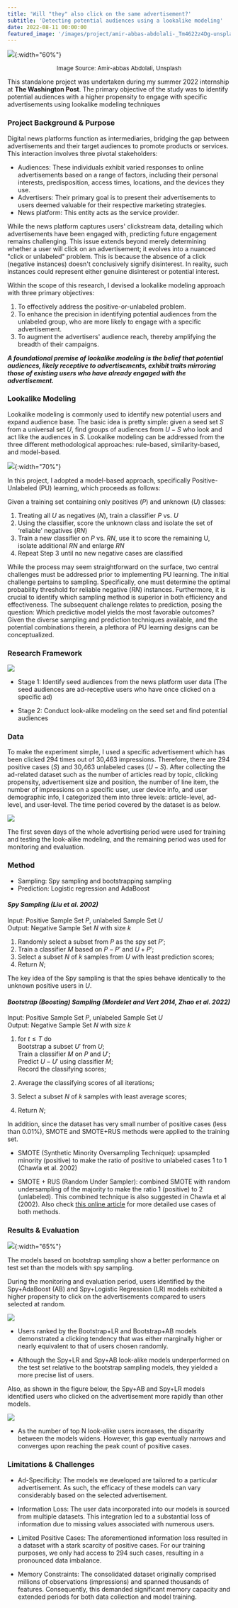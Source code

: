 ```yaml
---
title: 'Will "they" also click on the same advertisement?'
subtitle: 'Detecting potential audiences using a lookalike modeling'
date: 2022-08-11 00:00:00
featured_image: '/images/project/amir-abbas-abdolali-_Tm4622z4Dg-unsplash.jpg'
---
```


![](/images/project/amir-abbas-abdolali-_Tm4622z4Dg-unsplash.jpg){:width="60%"}
<p style="text-align: center;"><font size="2">Image Source: Amir-abbas Abdolali, Unsplash</font></p>

This standalone project was undertaken during my summer 2022 internship at **The Washington Post**. The primary objective of the study was to identify potential audiences with a higher propensity to engage with specific advertisements using lookalike modeling techniques


### Project Background & Purpose

Digital news platforms function as intermediaries, bridging the gap between advertisements and their target audiences to promote products or services. This interaction involves three pivotal stakeholders: 
- Audiences: These individuals exhibit varied responses to online advertisements based on a range of factors, including their personal interests, predisposition, access times, locations, and the devices they use.
- Advertisers: Their primary goal is to present their advertisements to users deemed valuable for their respective marketing strategies.
- News platform: This entity acts as the service provider. 

While the news platform captures users' clickstream data, detailing which advertisements have been engaged with, predicting future engagement remains challenging. This issue extends beyond merely determining whether a user will click on an advertisement; it evolves into a nuanced "click or unlabeled" problem. This is because the absence of a click (negative instances) doesn't conclusively signify disinterest. In reality, such instances could represent either genuine disinterest or potential interest.

Within the scope of this research, I devised a lookalike modeling approach with three primary objectives:

1. To effectively address the positive-or-unlabeled problem.
2. To enhance the precision in identifying potential audiences from the unlabeled group, who are more likely to engage with a specific advertisement.
3. To augment the advertisers' audience reach, thereby amplifying the breadth of their campaigns.

***A foundational premise of lookalike modeling is the belief that potential audiences, likely receptive to advertisements, exhibit traits mirroring those of existing users who have already engaged with the advertisement.***


### Lookalike Modeling
Lookalike modeling is commonly used to identify new potential users and expand audience base. The basic idea is pretty simple: given a seed set $S$ from a universal set $U$, find groups of audiences from $U-S$ who look and act like the audiences in $S$. Lookalike modeling can be addressed from the three different methodological approaches: rule-based, similarity-based, and model-based.  

![](/images/project/journal_wj_images.png){:width="70%"}


In this project, I adopted a model-based approach, specifically Positive-Unlabeled (PU) learning, which proceeds as follows:

Given a training set containing only positives ($P$) and unknown ($U$) classes:

1. Treating all $U$ as negatives ($N$), train a classifier $P$ vs. $U$
2. Using the classifier, score the unknown class and isolate the set of ‘reliable’ negatives ($RN$)
3. Train a new classifier on $P$ vs. $RN$, use it to score the remaining U, isolate additional $RN$ and enlarge $RN$
4. Repeat Step 3 until no new negative cases are classified


While the process may seem straightforward on the surface, two central challenges must be addressed prior to implementing PU learning. The initial challenge pertains to sampling. Specifically, one must determine the optimal probability threshold for reliable negative (*RN*) instances. Furthermore, it is crucial to identify which sampling method is superior in both efficiency and effectiveness. The subsequent challenge relates to prediction, posing the question: Which predictive model yields the most favorable outcomes? Given the diverse sampling and prediction techniques available, and the potential combinations therein, a plethora of PU learning designs can be conceptualized.


### Research Framework
![](/images/project/lookalike/research_framework.png)


- Stage 1: Identify seed audiences from the news platform user data (The seed audiences are ad-receptive users who have once clicked on a specific ad)

- Stage 2: Conduct look-alike modeling on the seed set and find potential audiences



### Data
To make the experiment simple, I used a specific advertisement which has been clicked 294 times out of 30,463 impressions. Therefore, there are 294 positive cases ($S$) and 30,463 unlabeled cases ($U-S$). After collecting the ad-related dataset such as the number of articles read by topic, clicking propensity, advertisement size and position, the number of line item, the number of impressions on a specific user, user device info, and user demographic info, I categorized them into three levels: article-level, ad-level, and user-level. The time period covered by the dataset is as below.

![](/images/project/lookalike/timegap.png)

The first seven days of the whole advertising period were used for training and testing the look-alike modeling, and the remaining period was used for monitoring and evaluation.


### Method
- Sampling: Spy sampling and bootstrapping sampling
- Prediction: Logistic regression and AdaBoost

#### ___Spy Sampling (Liu et al. 2002)___

Input: Positive Sample Set *P*, unlabeled Sample Set $U$  
Output: Negative Sample Set *N* with size $k$


1. Randomly select a subset from $P$ as the spy set $P'$;
2. Train a classifier $M$ based on $P-P'$ and $U+P'$;
3. Select a subset $N$ of $k$ samples from $U$ with least prediction scores;
4. Return $N$;

The key idea of the Spy sampling is that the spies behave identically to the unknown positive users in *U*.


#### ___Bootstrap (Boosting) Sampling (Mordelet and Vert 2014, Zhao et al. 2022)___
Input: Positive Sample Set *P*, unlabeled Sample Set *U*  
Output: Negative Sample Set *N* with size *k*


1. for $t \leq T$ do  
    Bootstrap a subset $U'$ from $U$;  
    Train a classifier $M$ on $P$ and $U'$;  
    Predict $U-U'$ using classifier $M$;  
    Record the classifying scores;

2. Average the classifying scores of all iterations;  
3. Select a subset $N$ of $k$ samples with least average scores;  
4. Return $N$;  


In addition, since the dataset has very small number of positive cases (less than 0.01\%), SMOTE and SMOTE+RUS methods were applied to the training set.


- SMOTE (Synthetic Minority Oversampling Technique): upsampled minority (positive) to make the ratio of positive to unlabeled cases 1 to 1 (Chawla et al. 2002)

- SMOTE + RUS (Random Under Sampler): combined SMOTE with random undersampling of the majority to make the ratio 1 (positive) to 2 (unlabeled). This combined technique is also suggested in Chawla et al (2002). Also check [this online article](https://machinelearningmastery.com/smote-oversampling-for-imbalanced-classification/) for more detailed use cases of both methods.



### Results & Evaluation

![](/images/project/lookalike/results.png){:width="65%"}

The models based on bootstrap sampling show a better performance on test set than the models with spy sampling.

During the monitoring and evaluation period, users identified by the Spy+AdaBoost (AB) and Spy+Logistic Regression (LR) models exhibited a higher propensity to click on the advertisements compared to users selected at random.

![](/images/project/lookalike/eval_fig.png)


- Users ranked by the Bootstrap+LR and Bootstrap+AB models demonstrated a clicking tendency that was either marginally higher or nearly equivalent to that of users chosen randomly.

- Although the Spy+LR and Spy+AB look-alike models underperformed on the test set relative to the bootstrap sampling models, they yielded a more precise list of users.

Also, as shown in the figure below, the Spy+AB and Spy+LR models identified users who clicked on the advertisement more rapidly than other models.

![](/images/project/lookalike/eval_fig2.png)

- As the number of top N look-alike users increases, the disparity between the models widens. However, this gap eventually narrows and converges upon reaching the peak count of positive cases.


### Limitations & Challenges

- Ad-Specificity: The models we developed are tailored to a particular advertisement. As such, the efficacy of these models can vary considerably based on the selected advertisement.

- Information Loss: The user data incorporated into our models is sourced from multiple datasets. This integration led to a substantial loss of information due to missing values associated with numerous users.

- Limited Positive Cases: The aforementioned information loss resulted in a dataset with a stark scarcity of positive cases. For our training purposes, we only had access to 294 such cases, resulting in a pronounced data imbalance.

- Memory Constraints: The consolidated dataset originally comprised millions of observations (impressions) and spanned thousands of features. Consequently, this demanded significant memory capacity and extended periods for both data collection and model training.